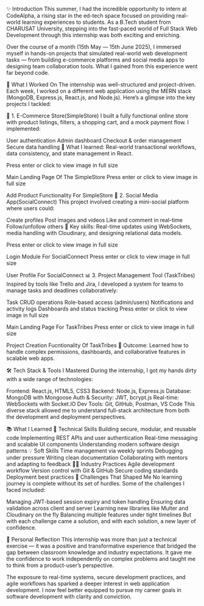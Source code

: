 ✨ Introduction
This summer, I had the incredible opportunity to intern at CodeAlpha, a rising star in the ed-tech space focused on providing real-world learning experiences to students. As a B.Tech student from CHARUSAT University, stepping into the fast-paced world of Full Stack Web Development through this internship was both exciting and enriching.

Over the course of a month (15th May — 15th June 2025), I immersed myself in hands-on projects that simulated real-world web development tasks — from building e-commerce platforms and social media apps to designing team collaboration tools. What I gained from this experience went far beyond code.

💼 What I Worked On
The internship was well-structured and project-driven. Each week, I worked on a different web application using the MERN stack (MongoDB, Express.js, React.js, and Node.js). Here’s a glimpse into the key projects I tackled:

🛒 1. E-Commerce Store(SimpleStore)
I built a fully functional online store with product listings, filters, a shopping cart, and a mock payment flow. I implemented:

User authentication
Admin dashboard
Checkout & order management
Secure data handling
🔑 What I learned: Real-world transactional workflows, data consistency, and state management in React.

Press enter or click to view image in full size

Main Landing Page Of The SimpleStore
Press enter or click to view image in full size

Add Product Functionality For SimpleStore
📱 2. Social Media App(SocialConnect)
This project involved creating a mini-social platform where users could:

Create profiles
Post images and videos
Like and comment in real-time
Follow/unfollow others
🧠 Key skills: Real-time updates using WebSockets, media handling with Cloudinary, and designing relational data models.

Press enter or click to view image in full size

Login Module For SocialConnect
Press enter or click to view image in full size

User Profile For SocialConnect
📊 3. Project Management Tool (TaskTribes)
Inspired by tools like Trello and Jira, I developed a system for teams to manage tasks and deadlines collaboratively:

Task CRUD operations
Role-based access (admin/users)
Notifications and activity logs
Dashboards and status tracking
Press enter or click to view image in full size

Main Landing Page For TaskTribes
Press enter or click to view image in full size

Project Creation Fucntionality Of TaskTribes
🚀 Outcome: Learned how to handle complex permissions, dashboards, and collaborative features in scalable web apps.

🛠️ Tech Stack & Tools I Mastered
During the internship, I got my hands dirty with a wide range of technologies:

Frontend: React.js, HTML5, CSS3
Backend: Node.js, Express.js
Database: MongoDB with Mongoose
Auth & Security: JWT, bcrypt.js
Real-time: WebSockets with Socket.IO
Dev Tools: Git, GitHub, Postman, VS Code
This diverse stack allowed me to understand full-stack architecture from both the development and deployment perspectives.

📚 What I Learned
🔧 Technical Skills
Building secure, modular, and reusable code
Implementing REST APIs and user authentication
Real-time messaging and scalable UI components
Understanding modern software design patterns
💡 Soft Skills
Time management via weekly sprints
Debugging under pressure
Writing clean documentation
Collaborating with mentors and adapting to feedback
🧑‍💻 Industry Practices
Agile development workflow
Version control with Git & GitHub
Secure coding standards
Deployment best practices
💭 Challenges That Shaped Me
No learning journey is complete without its set of hurdles. Some of the challenges I faced included:

Managing JWT-based session expiry and token handling
Ensuring data validation across client and server
Learning new libraries like Multer and Cloudinary on the fly
Balancing multiple features under tight timelines
But with each challenge came a solution, and with each solution, a new layer of confidence.

🌱 Personal Reflection
This internship was more than just a technical exercise — it was a positive and transformative experience that bridged the gap between classroom knowledge and industry expectations. It gave me the confidence to work independently on complex problems and taught me to think from a product-user’s perspective.

The exposure to real-time systems, secure development practices, and agile workflows has sparked a deeper interest in web application development. I now feel better equipped to pursue my career goals in software development with clarity and conviction.